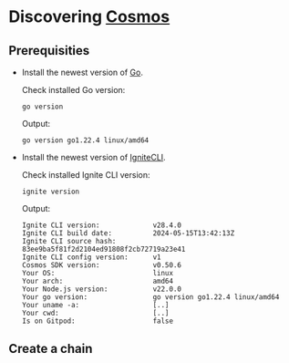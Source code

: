 # Discovering [Cosmos](https://docs.cosmos.network)


## Prerequisities

- Install the newest version of [Go](https://go.dev/doc/install).

  Check installed Go version:

  ```shell
  go version
  ```

  Output:

  ```text
  go version go1.22.4 linux/amd64
  ```

- Install the newest version of [IgniteCLI](https://docs.ignite.com/welcome/install).
  
  Check installed Ignite CLI version:

  ```shell
  ignite version
  ```
  
  Output:
  
  ```text
  Ignite CLI version:             v28.4.0
  Ignite CLI build date:          2024-05-15T13:42:13Z
  Ignite CLI source hash:         83ee9ba5f81f2d2104ed91808f2cb72719a23e41
  Ignite CLI config version:      v1
  Cosmos SDK version:             v0.50.6
  Your OS:                        linux
  Your arch:                      amd64
  Your Node.js version:           v22.0.0
  Your go version:                go version go1.22.4 linux/amd64
  Your uname -a:                  [..]
  Your cwd:                       [..]
  Is on Gitpod:                   false
  ```

## Create a chain


